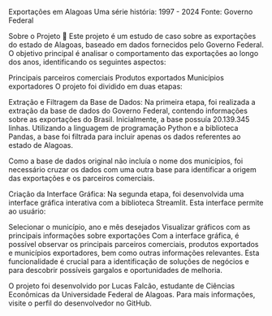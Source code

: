 Exportações em Alagoas
Uma série história: 1997 - 2024
Fonte: Governo Federal

Sobre o Projeto 🎯
Este projeto é um estudo de caso sobre as exportações do estado de Alagoas, baseado em dados fornecidos pelo Governo Federal. O objetivo principal é analisar o comportamento das exportações ao longo dos anos, identificando os seguintes aspectos:

Principais parceiros comerciais
Produtos exportados
Municípios exportadores
O projeto foi dividido em duas etapas:

Extração e Filtragem da Base de Dados:
Na primeira etapa, foi realizada a extração da base de dados do Governo Federal, contendo informações sobre as exportações do Brasil. Inicialmente, a base possuía 20.139.345 linhas. Utilizando a linguagem de programação Python e a biblioteca Pandas, a base foi filtrada para incluir apenas os dados referentes ao estado de Alagoas.

Como a base de dados original não incluía o nome dos municípios, foi necessário cruzar os dados com uma outra base para identificar a origem das exportações e os parceiros comerciais.

Criação da Interface Gráfica:
Na segunda etapa, foi desenvolvida uma interface gráfica interativa com a biblioteca Streamlit. Esta interface permite ao usuário:

Selecionar o município, ano e mês desejados
Visualizar gráficos com as principais informações sobre exportações
Com a interface gráfica, é possível observar os principais parceiros comerciais, produtos exportados e municípios exportadores, bem como outras informações relevantes. Esta funcionalidade é crucial para a identificação de soluções de negócios e para descobrir possíveis gargalos e oportunidades de melhoria.

O projeto foi desenvolvido por Lucas Falcão, estudante de Ciências Econômicas da Universidade Federal de Alagoas. Para mais informações, visite o perfil do desenvolvedor no GitHub.

